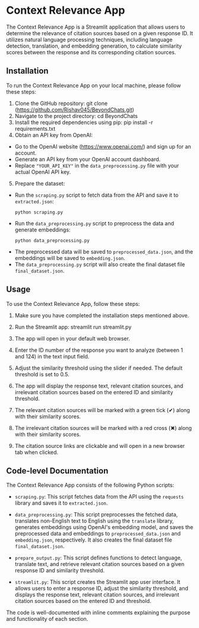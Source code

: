 # Context Relevance App

The Context Relevance App is a Streamlit application that allows users to determine the relevance of citation sources based on a given response ID. It utilizes natural language processing techniques, including language detection, translation, and embedding generation, to calculate similarity scores between the response and its corresponding citation sources.

## Installation

To run the Context Relevance App on your local machine, please follow these steps:

1. Clone the GitHub repository:
   git clone (https://github.com/Rishav045/BeyondChats.git)
2. Navigate to the project directory:
   cd BeyondChats
3. Install the required dependencies using pip:
   pip install -r requirements.txt
4. Obtain an API key from OpenAI:
- Go to the OpenAI website (https://www.openai.com/) and sign up for an account.
- Generate an API key from your OpenAI account dashboard.
- Replace `"YOUR_API_KEY"` in the `data_preprocessing.py` file with your actual OpenAI API key.

5. Prepare the dataset:
- Run the `scraping.py` script to fetch data from the API and save it to `extracted.json`:
  ```
  python scraping.py
  ```
- Run the `data_preprocessing.py` script to preprocess the data and generate embeddings:
  ```
  python data_preprocessing.py
  ```
- The preprocessed data will be saved to `preprocessed_data.json`, and the embeddings will be saved to `embedding.json`.
- The `data_preprocessing.py` script will also create the final dataset file `final_dataset.json`.

## Usage

To use the Context Relevance App, follow these steps:

1. Make sure you have completed the installation steps mentioned above.

2. Run the Streamlit app:
   streamlit run streamlit.py
3. The app will open in your default web browser.

4. Enter the ID number of the response you want to analyze (between 1 and 124) in the text input field.

5. Adjust the similarity threshold using the slider if needed. The default threshold is set to 0.5.

6. The app will display the response text, relevant citation sources, and irrelevant citation sources based on the entered ID and similarity threshold.

7. The relevant citation sources will be marked with a green tick (✔) along with their similarity scores.

8. The irrelevant citation sources will be marked with a red cross (✖) along with their similarity scores.

9. The citation source links are clickable and will open in a new browser tab when clicked.

## Code-level Documentation

The Context Relevance App consists of the following Python scripts:

- `scraping.py`: This script fetches data from the API using the `requests` library and saves it to `extracted.json`.

- `data_preprocessing.py`: This script preprocesses the fetched data, translates non-English text to English using the `translate` library, generates embeddings using OpenAI's embedding model, and saves the preprocessed data and embeddings to `preprocessed_data.json` and `embedding.json`, respectively. It also creates the final dataset file `final_dataset.json`.

- `prepare_output.py`: This script defines functions to detect language, translate text, and retrieve relevant citation sources based on a given response ID and similarity threshold.

- `streamlit.py`: This script creates the Streamlit app user interface. It allows users to enter a response ID, adjust the similarity threshold, and displays the response text, relevant citation sources, and irrelevant citation sources based on the entered ID and threshold.

The code is well-documented with inline comments explaining the purpose and functionality of each section.

